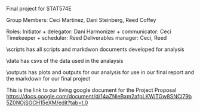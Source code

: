 Final project for STAT574E

Group Members: Ceci Martinez, Dani Steinberg, Reed Coffey

Roles: 
Initiator + delegator: Dani
Harmonizer + communicator: Ceci
Timekeeper + scheduler: Reed
Deliverables manager: Ceci, Reed


\scripts has all scripts and markdwon documents developed for analysis

\data has csvs of the data used in the analaysis

\outputs has plots and outputs for our analysis for use in our final report and the markdown for our final project

This is the link to our living google document for the Project Proposal
https://docs.google.com/document/d/14aZNleBxm2afpLKWiTGw8SNCl79b5Z0NOjSGCH15eXM/edit?tab=t.0
